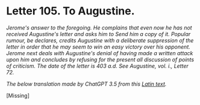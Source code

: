 <h1>Letter 105. To Augustine.</h1>

<p><i>Jerome's answer to the foregoing. He complains that even now he has not received Augustine's letter and asks him to Send him a copy of it. Popular rumour, be declares, credits Augustine with a deliberate suppression of the letter in order that he may seem to win an easy victory over his opponent. Jerome next deals with Augustine's denial of having made a written attack upon him and concludes by refusing for the present all discussion of points of criticism. The date of the letter is 403 a.d. See Augustine, vol. i., Letter 72.

The below translation made by ChatGPT 3.5 from this <a href='https://catholiclibrary.org/library/view?docId=Fathers-OR/PL.022.html;chunk.id=00000293'>Latin text</a>.</i></p>

[Missing]